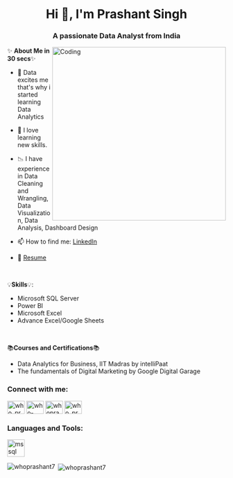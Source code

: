 <h1 align="center">Hi 👋, I'm Prashant Singh</h1>
<h3 align="center">A passionate Data Analyst from India</h3>
<img align="right" alt="Coding" width="400" src="https://149695847.v2.pressablecdn.com/wp-content/uploads/2019/03/cloudd.gif"> 



✨ **About Me in 30 secs**✨

- 👀 Data excites me that's why i started learning Data Analytics
- 🌱 I love learning new skills.
- 📉 I have experience in Data Cleaning and Wrangling, Data Visualization, Data Analysis, Dashboard Design
- 📫 How to find me: [LinkedIn](https://www.linkedin.com/in/who-prashant/)

- 📄 [Resume](https://drive.google.com/drive/folders/1Nhk0VLobNQCuJ9YO5XFuaSWer0Up5equ)



<p>&nbsp;</p>
 
 💡**Skills**💡:
 
- Microsoft SQL Server
- Power BI
- Microsoft Excel
- Advance Excel/Google Sheets


 <p>&nbsp;</p>


 📚**Courses and Certifications**📚
 
 - Data Analytics for Business, IIT Madras by intelliPaat
 - The fundamentals of Digital Marketing by Google Digital Garage 

<h3 align="left">Connect with me:</h3>
<p align="left">
<a href="https://twitter.com/who_prashant" target="blank"><img align="center" src="https://raw.githubusercontent.com/rahuldkjain/github-profile-readme-generator/master/src/images/icons/Social/twitter.svg" alt="who_prashant" height="30" width="40" /></a>
<a href="https://linkedin.com/in/who-prashant" target="blank"><img align="center" src="https://raw.githubusercontent.com/rahuldkjain/github-profile-readme-generator/master/src/images/icons/Social/linked-in-alt.svg" alt="who-prashant" height="30" width="40" /></a>
<a href="https://fb.com/whoprashantsingh" target="blank"><img align="center" src="https://raw.githubusercontent.com/rahuldkjain/github-profile-readme-generator/master/src/images/icons/Social/facebook.svg" alt="whoprashantsingh" height="30" width="40" /></a>
<a href="https://instagram.com/who_prashant" target="blank"><img align="center" src="https://raw.githubusercontent.com/rahuldkjain/github-profile-readme-generator/master/src/images/icons/Social/instagram.svg" alt="who_prashant" height="30" width="40" /></a>
</p>

<h3 align="left">Languages and Tools:</h3>
<p align="left"> <a href="https://www.microsoft.com/en-us/sql-server" target="_blank" rel="noreferrer"> <img src="https://www.svgrepo.com/show/303229/microsoft-sql-server-logo.svg" alt="mssql" width="40" height="40"/> </a> </p>

<p><img align="left" src="https://github-readme-stats.vercel.app/api/top-langs?username=whoprashant7&show_icons=true&locale=en&layout=compact" alt="whoprashant7" /></p>

<p>&nbsp;<img align="center" src="https://github-readme-stats.vercel.app/api?username=whoprashant7&show_icons=true&locale=en" alt="whoprashant7" /></p>
